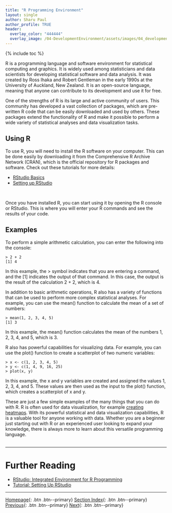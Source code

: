 ```yaml
---
title: "R Programming Environment"
layout: single
author: Sharu Paul
author_profile: TRUE
header:
  overlay_color: "444444"
  overlay_image: /04-DevelopmentEnvironment/assets/images/04_development_envir_banner.png
---
```


{% include toc %}

R is a programming language and software environment for statistical computing and graphics. It is widely used among statisticians and data scientists for developing statistical software and data analysis. It was created by Ross Ihaka and Robert Gentleman in the early 1990s at the University of Auckland, New Zealand. It is an open-source language, meaning that anyone can contribute to its development and use it for free. <br>

One of the strengths of R is its large and active community of users. This community has developed a vast collection of packages, which are pre-written R code that can be easily downloaded and used by others. These packages extend the functionality of R and make it possible to perform a wide variety of statistical analyses and data visualization tasks. <br>

## Using R
To use R, you will need to install the R software on your computer. This can be done easily by downloading it from the Comprehensive R Archive Network (CRAN), which is the official repository for R packages and software. Check out these tutorials for more details:
* <a href="https://datascience.101workbook.org/04-DevelopmentEnvironment/03A-rstudio-basics" target="_blank">RStudio Basics</a>
* <a href="https://datascience.101workbook.org/04-DevelopmentEnvironment/03B-tutorial-setting-up-rstudio" target="_blank">Setting up RStudio</a>
<br>

Once you have installed R, you can start using it by opening the R console or RStudio. This is where you will enter your R commands and see the results of your code. <br>

## Examples
To perform a simple arithmetic calculation, you can enter the following into the console: 

```
> 2 + 2
[1] 4
```
In this example, the > symbol indicates that you are entering a command, and the [1] indicates the output of that command. In this case, the output is the result of the calculation 2 + 2, which is 4.

In addition to basic arithmetic operations, R also has a variety of functions that can be used to perform more complex statistical analyses. For example, you can use the mean() function to calculate the mean of a set of numbers:

```
> mean(1, 2, 3, 4, 5)
[1] 3
```
In this example, the mean() function calculates the mean of the numbers 1, 2, 3, 4, and 5, which is 3.

R also has powerful capabilities for visualizing data. For example, you can use the plot() function to create a scatterplot of two numeric variables:

```
> x <- c(1, 2, 3, 4, 5)
> y <- c(1, 4, 9, 16, 25)
> plot(x, y)
```

In this example, the x and y variables are created and assigned the values 1, 2, 3, 4, and 5. These values are then used as the input to the plot() function, which creates a scatterplot of x and y. <br>

These are just a few simple examples of the many things that you can do with R. R is often used for data visualization, for example <a href="https://datascience.101workbook.org/08-DataVisualization/02-GRAPHS/03-R/05-rstudio-tutorial-ComplexHeatmap" target="_blank">creating heatmaps</a>. With its powerful statistical and data visualization capabilities, R is a valuable tool for anyone working with data. Whether you are a beginner just starting out with R or an experienced user looking to expand your knowledge, there is always more to learn about this versatile programming language. <br>
<br>


___
# Further Reading
* [RStudio: Integrated Environment for R Programming](03A-rstudio-basics)
* [Tutorial: Setting Up RStudio](03B-tutorial-setting-up-rstudio)

___

[Homepage](../index.md){: .btn  .btn--primary}
[Section Index](00-DevelopmentEnvironment-LandingPage){: .btn  .btn--primary}
[Previous](02C-pycharm-ide){: .btn  .btn--primary}
[Next](03A-rstudio-basics){: .btn  .btn--primary}
